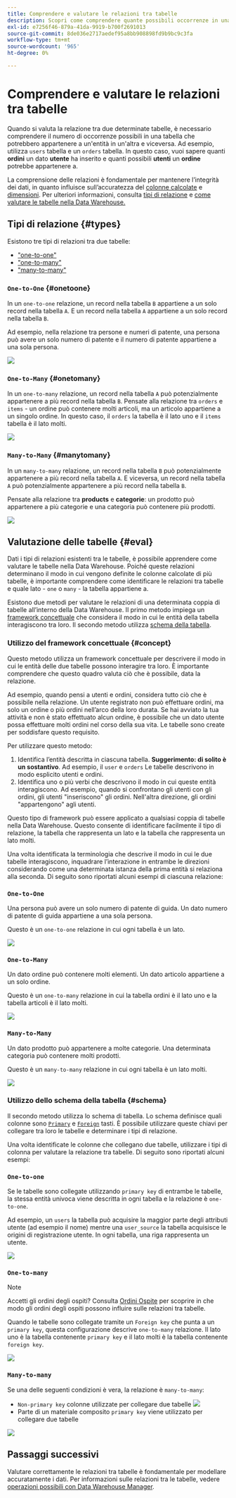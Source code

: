 ```yaml
---
title: Comprendere e valutare le relazioni tra tabelle
description: Scopri come comprendere quante possibili occorrenze in una tabella potrebbero appartenere a un’entità in un’altra.
exl-id: e7256f46-879a-41da-9919-b700f2691013
source-git-commit: 8de036e2717aedef95a8bb908898fd9b9bc9c3fa
workflow-type: tm+mt
source-wordcount: '965'
ht-degree: 0%

---
```


# Comprendere e valutare le relazioni tra tabelle

Quando si valuta la relazione tra due determinate tabelle, è necessario comprendere il numero di occorrenze possibili in una tabella che potrebbero appartenere a un&#39;entità in un&#39;altra e viceversa. Ad esempio, utilizza `users` tabella e un `orders` tabella. In questo caso, vuoi sapere quanti **ordini** un dato **utente** ha inserito e quanti possibili **utenti** un **ordine** potrebbe appartenere a.

La comprensione delle relazioni è fondamentale per mantenere l’integrità dei dati, in quanto influisce sull’accuratezza del [colonne calcolate](../data-warehouse-mgr/creating-calculated-columns.md) e [dimensioni](../data-warehouse-mgr/manage-data-dimensions-metrics.md). Per ulteriori informazioni, consulta [tipi di relazione](#types) e [come valutare le tabelle nella Data Warehouse.](#eval)

## Tipi di relazione {#types}

Esistono tre tipi di relazioni tra due tabelle:

* [&quot;one-to-one&quot;](#onetoone)
* [&quot;one-to-many&quot;](#onetomany)
* [&quot;many-to-many&quot;](#manytomany)

### `One-to-One` {#onetoone}

In un `one-to-one` relazione, un record nella tabella `B` appartiene a un solo record nella tabella `A`. E un record nella tabella `A` appartiene a un solo record nella tabella `B`.

Ad esempio, nella relazione tra persone e numeri di patente, una persona può avere un solo numero di patente e il numero di patente appartiene a una sola persona.

![](../../assets/one-to-one.png)

### `One-to-Many` {#onetomany}

In un `one-to-many` relazione, un record nella tabella `A` può potenzialmente appartenere a più record nella tabella `B`. Pensate alla relazione tra `orders` e `items` - un ordine può contenere molti articoli, ma un articolo appartiene a un singolo ordine. In questo caso, il `orders` la tabella è il lato uno e il `items` tabella è il lato molti.

![](../../assets/one-to-many_001.png)

### `Many-to-Many` {#manytomany}

In un `many-to-many` relazione, un record nella tabella `B` può potenzialmente appartenere a più record nella tabella `A`. E viceversa, un record nella tabella `A` può potenzialmente appartenere a più record nella tabella `B`.

Pensate alla relazione tra **products** e **categorie**: un prodotto può appartenere a più categorie e una categoria può contenere più prodotti.

![](../../assets/many-to-many.png)

## Valutazione delle tabelle {#eval}

Dati i tipi di relazioni esistenti tra le tabelle, è possibile apprendere come valutare le tabelle nella Data Warehouse. Poiché queste relazioni determinano il modo in cui vengono definite le colonne calcolate di più tabelle, è importante comprendere come identificare le relazioni tra tabelle e quale lato - `one` o `many` - la tabella appartiene a.

Esistono due metodi per valutare le relazioni di una determinata coppia di tabelle all’interno della Data Warehouse. Il primo metodo impiega un [framework concettuale](#concept) che considera il modo in cui le entità della tabella interagiscono tra loro. Il secondo metodo utilizza [schema della tabella](#schema).

### Utilizzo del framework concettuale {#concept}

Questo metodo utilizza un framework concettuale per descrivere il modo in cui le entità delle due tabelle possono interagire tra loro. È importante comprendere che questo quadro valuta ciò che è possibile, data la relazione.

Ad esempio, quando pensi a utenti e ordini, considera tutto ciò che è possibile nella relazione. Un utente registrato non può effettuare ordini, ma solo un ordine o più ordini nell’arco della loro durata. Se hai avviato la tua attività e non è stato effettuato alcun ordine, è possibile che un dato utente possa effettuare molti ordini nel corso della sua vita. Le tabelle sono create per soddisfare questo requisito.

Per utilizzare questo metodo:

1. Identifica l’entità descritta in ciascuna tabella. **Suggerimento: di solito è un sostantivo**. Ad esempio, il `user` e `orders` Le tabelle descrivono in modo esplicito utenti e ordini.
1. Identifica uno o più verbi che descrivono il modo in cui queste entità interagiscono. Ad esempio, quando si confrontano gli utenti con gli ordini, gli utenti &quot;inseriscono&quot; gli ordini. Nell&#39;altra direzione, gli ordini &quot;appartengono&quot; agli utenti.

Questo tipo di framework può essere applicato a qualsiasi coppia di tabelle nella Data Warehouse. Questo consente di identificare facilmente il tipo di relazione, la tabella che rappresenta un lato e la tabella che rappresenta un lato molti.

Una volta identificata la terminologia che descrive il modo in cui le due tabelle interagiscono, inquadrare l’interazione in entrambe le direzioni considerando come una determinata istanza della prima entità si relaziona alla seconda. Di seguito sono riportati alcuni esempi di ciascuna relazione:

### `One-to-One`

Una persona può avere un solo numero di patente di guida. Un dato numero di patente di guida appartiene a una sola persona.

Questo è un `one-to-one` relazione in cui ogni tabella è un lato.

![](../../assets/one-to-one3.png)

### `One-to-Many`

Un dato ordine può contenere molti elementi. Un dato articolo appartiene a un solo ordine.

Questo è un `one-to-many` relazione in cui la tabella ordini è il lato uno e la tabella articoli è il lato molti.

![](../../assets/one-to-many3.png)

### `Many-to-Many`

Un dato prodotto può appartenere a molte categorie. Una determinata categoria può contenere molti prodotti.

Questo è un `many-to-many` relazione in cui ogni tabella è un lato molti.

![](../../assets/many-to-many3.png)

### Utilizzo dello schema della tabella {#schema}

Il secondo metodo utilizza lo schema di tabella. Lo schema definisce quali colonne sono [`Primary`](https://en.wikipedia.org/wiki/Unique_key) e [`Foreign`](https://en.wikipedia.org/wiki/Foreign_key) tasti. È possibile utilizzare queste chiavi per collegare tra loro le tabelle e determinare i tipi di relazione.

Una volta identificate le colonne che collegano due tabelle, utilizzare i tipi di colonna per valutare la relazione tra tabelle. Di seguito sono riportati alcuni esempi:

### `One-to-one`

Se le tabelle sono collegate utilizzando `primary key` di entrambe le tabelle, la stessa entità univoca viene descritta in ogni tabella e la relazione è `one-to-one`.

Ad esempio, un `users` la tabella può acquisire la maggior parte degli attributi utente (ad esempio il nome) mentre una `user_source` la tabella acquisisce le origini di registrazione utente. In ogni tabella, una riga rappresenta un utente.

![](../../assets/one-to-one1.png)

### `One-to-many`

>[!NOTE]
>
>Accetti gli ordini degli ospiti? Consulta [Ordini Ospite](../data-warehouse-mgr/guest-orders.md) per scoprire in che modo gli ordini degli ospiti possono influire sulle relazioni tra tabelle.

Quando le tabelle sono collegate tramite un `Foreign key` che punta a un `primary key`, questa configurazione descrive `one-to-many` relazione. Il lato uno è la tabella contenente `primary key` e il lato molti è la tabella contenente `foreign key`.

![](../../assets/one-to-many1.png)

### `Many-to-many`

Se una delle seguenti condizioni è vera, la relazione è `many-to-many`:

* `Non-primary key` colonne utilizzate per collegare due tabelle
   ![](../../assets/many-to-many1.png)
* Parte di un materiale composito `primary key` viene utilizzato per collegare due tabelle

![](../../assets/many-to-mnay2.png)

## Passaggi successivi

Valutare correttamente le relazioni tra tabelle è fondamentale per modellare accuratamente i dati. Per informazioni sulle relazioni tra le tabelle, vedere [operazioni possibili con Data Warehouse Manager](../data-warehouse-mgr/tour-dwm.md).
